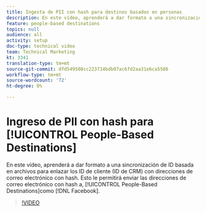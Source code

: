 ```yaml
---
title: Ingesta de PII con hash para destinos basados en personas
description: En este vídeo, aprenderá a dar formato a una sincronización de ID basada en archivos para enlazar los ID de cliente (ID de CRM) con direcciones de correo electrónico con hash.
feature: people-based destinations
topics: null
audience: all
activity: setup
doc-type: technical video
team: Technical Marketing
kt: 3341
translation-type: tm+mt
source-git-commit: dfd549508cc223714bdb07ac6fd2aa31e6ca5586
workflow-type: tm+mt
source-wordcount: '72'
ht-degree: 0%

---
```



# Ingreso de PII con hash para [!UICONTROL People-Based Destinations]

En este vídeo, aprenderá a dar formato a una sincronización de ID basada en archivos para enlazar los ID de cliente (ID de CRM) con direcciones de correo electrónico con hash. Esto le permitirá enviar las direcciones de correo electrónico con hash a, [!UICONTROL People-Based Destinations]como [!DNL Facebook].

>[!VIDEO](https://video.tv.adobe.com/v/29122/?quality=12)
